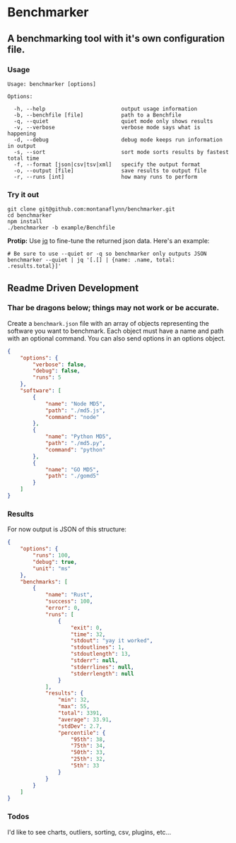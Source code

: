 # Benchmarker
## A benchmarking tool with it's own configuration file.  

### Usage

```
Usage: benchmarker [options]

Options:

  -h, --help                        output usage information
  -b, --benchfile [file]            path to a Benchfile
  -q, --quiet                       quiet mode only shows results
  -v, --verbose                     verbose mode says what is happening
  -d, --debug                       debug mode keeps run information in output
  -s, --sort                        sort mode sorts results by fastest total time
  -f, --format [json|csv|tsv|xml]   specify the output format
  -o, --output [file]               save results to output file
  -r, --runs [int]                  how many runs to perform
```

### Try it out

```shell
git clone git@github.com:montanaflynn/benchmarker.git
cd benchmarker
npm install
./benchmarker -b example/Benchfile
```

__Protip:__ Use [jq](http://stedolan.github.io/jq/) to fine-tune the returned json data. Here's an example:

```shell
# Be sure to use --quiet or -q so benchmarker only outputs JSON
benchmarker --quiet | jq '[.[] | {name: .name, total: .results.total}]'
```

## Readme Driven Development
### Thar be dragons below; things may not work or be accurate.

Create a `benchmark.json` file with an array of objects representing the software you want to benchmark. Each object must have a name and path with an optional command. You can also send options in an options object.

```json
{
    "options": {
        "verbose": false,
        "debug": false,
        "runs": 5
    },
    "software": [
        {
            "name": "Node MD5",
            "path": "./md5.js",
            "command": "node"
        },
        {
            "name": "Python MD5",
            "path": "./md5.py",
            "command": "python"
        },
        {
            "name": "GO MD5",
            "path": "./gomd5"
        }
    ]
}
```

### Results

For now output is JSON of this structure:

```json
{
    "options": {
        "runs": 100,
        "debug": true,
        "unit": "ms"
    },
    "benchmarks": [
        {
            "name": "Rust",
            "success": 100,
            "error": 0,
            "runs": [
                {
                    "exit": 0,
                    "time": 32,
                    "stdout": "yay it worked",
                    "stdoutlines": 1,
                    "stdoutlength": 13,
                    "stderr": null,
                    "stderrlines": null,
                    "stderrlength": null
                }
            ],
            "results": {
                "min": 32,
                "max": 55,
                "total": 3391,
                "average": 33.91,
                "stdDev": 2.7,
                "percentile": {
                    "95th": 38,
                    "75th": 34,
                    "50th": 33,
                    "25th": 32,
                    "5th": 33
                }
            }
        }
    ]
}
```

### Todos

I'd like to see charts, outliers, sorting, csv, plugins, etc...
